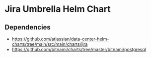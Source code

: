 Jira Umbrella Helm Chart
========================

## Dependencies

* https://github.com/atlassian/data-center-helm-charts/tree/main/src/main/charts/jira
* https://github.com/bitnami/charts/tree/master/bitnami/postgresql
